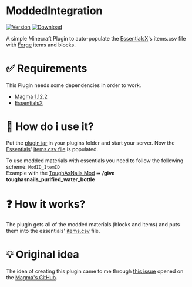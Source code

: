 # ModdedIntegration
[![Version](https://img.shields.io/badge/version-1.0-blue)](https://github.com/UknownGino/ModdedIntegration/releases/latest) [![Download](https://img.shields.io/badge/download-latest-brightgreen)](https://github.com/UknownGino/ModdedIntegration/releases/latest/download/ModdedIntegration.jar)  

A simple Minecraft Plugin to auto-populate the [EssentialsX](https://www.spigotmc.org/resources/essentialsx.9089/)'s items.csv file with [Forge](http://files.minecraftforge.net/) items and blocks.
# ✅ Requirements
This Plugin needs some dependencies in order to work.
* [Magma 1.12.2](https://magmafoundation.org/#download)
* [EssentialsX](https://www.spigotmc.org/resources/essentialsx.9089/)
# 🔮 How do i use it?
Put the [plugin jar](https://github.com/UknownGino/ModdedIntegration/releases/latest/download/ModdedIntegration.jar) in your plugins folder and start your server.
Now the [Essentials](https://www.spigotmc.org/resources/essentialsx.9089/)' [items.csv file](https://github.com/EssentialsX/Essentials/blob/2.x/Essentials/src/main/resources/items.csv) is populated.

To use modded materials with essentials you need to follow the following scheme: `ModID_ItemID`  
Example with the [ToughAsNails Mod](https://www.curseforge.com/minecraft/mc-mods/tough-as-nails) ➠ **/give <playerName> toughasnails_purified_water_bottle**
# ❓ How it works?
The plugin gets all of the modded materials (blocks and items) and puts them into the essentials' [items.csv](https://github.com/EssentialsX/Essentials/blob/2.x/Essentials/src/main/resources/items.csv) file.
# 💡 Original idea
The idea of creating this plugin came to me through [this issue](https://github.com/magmafoundation/Magma/issues/311) opened on the [Magma's GitHub](https://github.com/magmafoundation/Magma).
